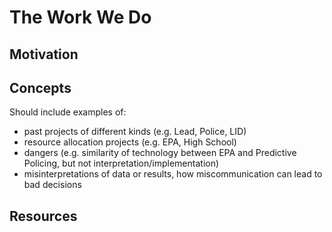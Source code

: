 # The Work We Do

## Motivation

## Concepts
Should include examples of:
- past projects of different kinds (e.g. Lead, Police, LID)
- resource allocation projects (e.g. EPA, High School)
- dangers (e.g. similarity of technology between EPA and Predictive Policing, but not interpretation/implementation)
- misinterpretations of data or results, how miscommunication can lead to bad decisions

## Resources